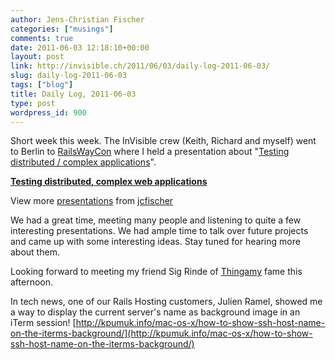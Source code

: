 ```yaml
---
author: Jens-Christian Fischer
categories: ["musings"]
comments: true
date: 2011-06-03 12:18:10+00:00
layout: post
link: http://invisible.ch/2011/06/03/daily-log-2011-06-03/
slug: daily-log-2011-06-03
tags: ["blog"]
title: Daily Log, 2011-06-03
type: post
wordpress_id: 900
---
```


Short week this week. The InVisible crew (Keith, Richard and myself) went to Berlin to [RailsWayCon](http://railswaycon.com) where I held a presentation about "[Testing distributed / complex applications](http://entwickler.com/konferenzen/ext_scripts/v2/php/sessions-popup.php?module=railswaycon2011&id=17845)". 



**[Testing distributed, complex web applications](http://www.slideshare.net/jcfischer/testing-distributed-complex-web-applications-8196637)**

View more [presentations](http://www.slideshare.net/) from [jcfischer](http://www.slideshare.net/jcfischer)



We had a great time, meeting many people and listening to quite a few interesting presentations. We had ample time to talk over future projects and came up with some interesting ideas. Stay tuned for hearing more about them.

Looking forward to meeting my friend Sig Rinde of [Thingamy](http://thingamy.com) fame this afternoon.

In tech news, one of our Rails Hosting customers, Julien Ramel, showed me a way to display the current server's name as background image in an iTerm session! [http://kpumuk.info/mac-os-x/how-to-show-ssh-host-name-on-the-iterms-background/](http://kpumuk.info/mac-os-x/how-to-show-ssh-host-name-on-the-iterms-background/)
